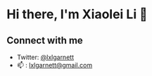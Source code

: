 # Hi there, I'm Xiaolei Li 👋

## Connect with me 
- Twitter: [@lxlgarnett](https://twitter.com/lxlgarnett)
- 📫 : lxlgarnett@gmail.com

<!--
**lxlgarnett/lxlgarnett** is a ✨ _special_ ✨ repository because its `README.md` (this file) appears on your GitHub profile.

Here are some ideas to get you started:

- 🔭 I’m currently working on ...
- 🌱 I’m currently learning ...
- 👯 I’m looking to collaborate on ...
- 🤔 I’m looking for help with ...
- 💬 Ask me about ...
- 😄 Pronouns: ...
- ⚡ Fun fact: ...
-->
